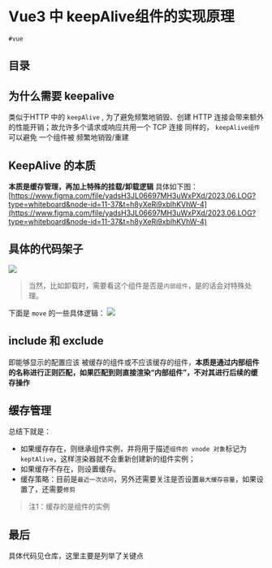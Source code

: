 
# Vue3 中 keepAlive组件的实现原理



`#vue` 



## 目录
<!-- toc -->
 ## 为什么需要 keepalive 
类似于HTTP 中的 `keepAlive` , 为了避免频繁地销毁、创建 HTTP 连接会带来额外 的性能开销；故允许多个请求或响应共用一个 TCP 连接
同样的， `keepAlive组件` 可以避免 一个组件被 频繁地销毁/重建

## KeepAlive 的本质
**本质是缓存管理，再加上特殊的挂载/卸载逻辑**
具体如下图：
[https://www.figma.com/file/yadsH3JL06697MH3uWxPXd/2023.06.LOG?type=whiteboard&node-id=11-37&t=h8yXeRi9xblhKVhW-4](https://www.figma.com/file/yadsH3JL06697MH3uWxPXd/2023.06.LOG?type=whiteboard&node-id=11-37&t=h8yXeRi9xblhKVhW-4)

## 具体的代码架子
![](https://832-1310531898.cos.ap-beijing.myqcloud.com/13dc59a8d535136931adcb1d8e17fa18.png)
>  当然，比如卸载时，需要看这个组件是否是`内部组件`，是的话会对特殊处理。

下面是 `move` 的一些具体逻辑：
![](https://832-1310531898.cos.ap-beijing.myqcloud.com/6dc62342e395740c11f4a21257e00a46.png)


## include 和 exclude
即能够显示的配置应该 被缓存的组件或不应该缓存的组件，**本质是通过内部组件的名称进行正则匹配，如果匹配到则直接渲染“内部组件”，不对其进行后续的缓存操作**

## 缓存管理
总结下就是：

- 如果缓存存在，则继承组件实例，并将用于描述`组件的 vnode 对象`标记为 `keptAlive`，这样渲染器就不会重新创建新的组件实例； 
- 如果缓存不存在，则设置缓存。
- 缓存策略：目前是`最近一次访问`，另外还需要关注是否设置`最大缓存容量`，如果设置了，还需要`修剪`
>  注1：缓存的是组件的实例


## 最后

具体代码见仓库，这里主要是列举了关键点
